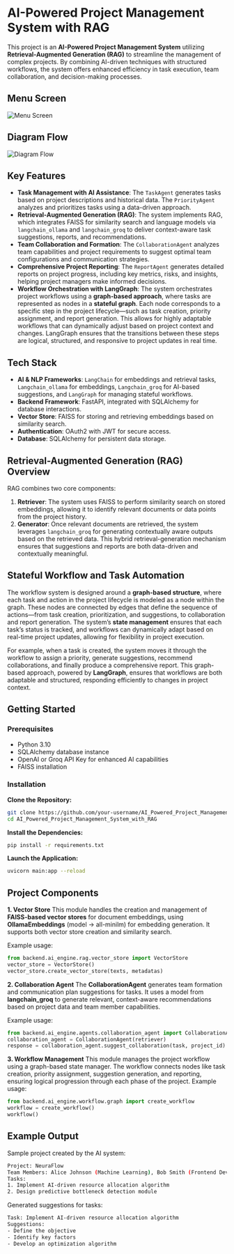 # **AI-Powered Project Management System with RAG**

This project is an **AI-Powered Project Management System** utilizing **Retrieval-Augmented Generation (RAG)** to streamline the management of complex projects. By combining AI-driven techniques with structured workflows, the system offers enhanced efficiency in task execution, team collaboration, and decision-making processes.

## **Menu Screen**
![Menu Screen](menu.png)

## **Diagram Flow**
![Diagram Flow](graph_flow.png)

## **Key Features**

- **Task Management with AI Assistance**: The `TaskAgent` generates tasks based on project descriptions and historical data. The `PriorityAgent` analyzes and prioritizes tasks using a data-driven approach.
- **Retrieval-Augmented Generation (RAG)**: The system implements RAG, which integrates FAISS for similarity search and language models via `langchain_ollama` and `langchain_groq` to deliver context-aware task suggestions, reports, and recommendations.
- **Team Collaboration and Formation**: The `CollaborationAgent` analyzes team capabilities and project requirements to suggest optimal team configurations and communication strategies.
- **Comprehensive Project Reporting**: The `ReportAgent` generates detailed reports on project progress, including key metrics, risks, and insights, helping project managers make informed decisions.
- **Workflow Orchestration with LangGraph**: The system orchestrates project workflows using a **graph-based approach**, where tasks are represented as nodes in a **stateful graph**. Each node corresponds to a specific step in the project lifecycle—such as task creation, priority assignment, and report generation. This allows for highly adaptable workflows that can dynamically adjust based on project context and changes. LangGraph ensures that the transitions between these steps are logical, structured, and responsive to project updates in real time.

## **Tech Stack**

- **AI & NLP Frameworks**: `LangChain` for embeddings and retrieval tasks, `Langchain_ollama` for embeddings, `Langchain_groq` for AI-based suggestions, and `LangGraph` for managing stateful workflows.
- **Backend Framework**: FastAPI, integrated with SQLAlchemy for database interactions.
- **Vector Store**: FAISS for storing and retrieving embeddings based on similarity search.
- **Authentication**: OAuth2 with JWT for secure access.
- **Database**: SQLAlchemy for persistent data storage.

## **Retrieval-Augmented Generation (RAG) Overview**

RAG combines two core components:
1. **Retriever**: The system uses FAISS to perform similarity search on stored embeddings, allowing it to identify relevant documents or data points from the project history.
2. **Generator**: Once relevant documents are retrieved, the system leverages `langchain_groq` for generating contextually aware outputs based on the retrieved data. This hybrid retrieval-generation mechanism ensures that suggestions and reports are both data-driven and contextually meaningful.

## **Stateful Workflow and Task Automation**

The workflow system is designed around a **graph-based structure**, where each task and action in the project lifecycle is modeled as a node within the graph. These nodes are connected by edges that define the sequence of actions—from task creation, prioritization, and suggestions, to collaboration and report generation. The system’s **state management** ensures that each task’s status is tracked, and workflows can dynamically adapt based on real-time project updates, allowing for flexibility in project execution.

For example, when a task is created, the system moves it through the workflow to assign a priority, generate suggestions, recommend collaborations, and finally produce a comprehensive report. This graph-based approach, powered by **LangGraph**, ensures that workflows are both adaptable and structured, responding efficiently to changes in project context.


## **Getting Started**

### **Prerequisites**

- Python 3.10
- SQLAlchemy database instance
- OpenAI or Groq API Key for enhanced AI capabilities
- FAISS installation


### **Installation**

**Clone the Repository:**
```bash
git clone https://github.com/your-username/AI_Powered_Project_Management_System_with_RAG.git
cd AI_Powered_Project_Management_System_with_RAG
 ```

**Install the Dependencies:**
```bash
pip install -r requirements.txt
```

**Launch the Application:**
```bash
uvicorn main:app --reload
```

## **Project Components**

**1. Vector Store**
This module handles the creation and management of **FAISS-based vector stores** for document embeddings, using **OllamaEmbeddings** (model -> all-minilm) for embedding generation. It supports both vector store creation and similarity search.

Example usage:
```python
from backend.ai_engine.rag.vector_store import VectorStore
vector_store = VectorStore()
vector_store.create_vector_store(texts, metadatas)
```

**2. Collaboration Agent**
The **CollaborationAgent** generates team formation and communication plan suggestions for tasks. It uses a model from **langchain_groq** to generate relevant, context-aware recommendations based on project data and team member capabilities.

Example usage:
```python
from backend.ai_engine.agents.collaboration_agent import CollaborationAgent
collaboration_agent = CollaborationAgent(retriever)
response = collaboration_agent.suggest_collaboration(task, project_id)
```

**3. Workflow Management**
This module manages the project workflow using a graph-based state manager. The workflow connects nodes like task creation, priority assignment, suggestion generation, and reporting, ensuring logical progression through each phase of the project.
Example usage:
```python
from backend.ai_engine.workflow.graph import create_workflow
workflow = create_workflow()
workflow()
```

## **Example Output**

Sample project created by the AI system:
```bash
Project: NeuraFlow
Team Members: Alice Johnson (Machine Learning), Bob Smith (Frontend Development), Charlie Brown (Backend Development)
Tasks:
1. Implement AI-driven resource allocation algorithm
2. Design predictive bottleneck detection module
```

Generated suggestions for tasks:
```bash
Task: Implement AI-driven resource allocation algorithm
Suggestions:
- Define the objective
- Identify key factors
- Develop an optimization algorithm
```